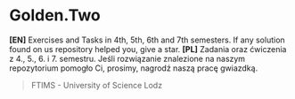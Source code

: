 # Golden.Two
**[EN]**
Exercises and Tasks in 4th, 5th, 6th and 7th semesters. If any solution found on us repository helped you, give a star.
**[PL]**
Zadania oraz ćwiczenia z 4., 5., 6. i 7. semestru. Jeśli rozwiązanie znalezione na naszym repozytorium pomogło Ci, prosimy, nagrodź naszą pracę gwiazdką.

>FTIMS - University of Science Lodz


